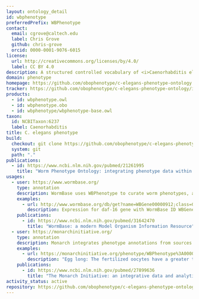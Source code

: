 ```yaml
---
layout: ontology_detail
id: wbphenotype
preferredPrefix: WBPhenotype
contact:
  email: cgrove@caltech.edu
  label: Chris Grove
  github: chris-grove
  orcid: 0000-0001-9076-6015
license:
  url: http://creativecommons.org/licenses/by/4.0/
  label: CC BY 4.0
description: A structured controlled vocabulary of <i>Caenorhabditis elegans</i> phenotypes
domain: phenotype
homepage: https://github.com/obophenotype/c-elegans-phenotype-ontology
tracker: https://github.com/obophenotype/c-elegans-phenotype-ontology/issues
products:
  - id: wbphenotype.owl
  - id: wbphenotype.obo
  - id: wbphenotype/wbphenotype-base.owl
taxon:
  id: NCBITaxon:6237
  label: Caenorhabditis
title: C. elegans phenotype
build:
  checkout: git clone https://github.com/obophenotype/c-elegans-phenotype-ontology.git
  system: git
  path: "."
publications:
  - id: https://www.ncbi.nlm.nih.gov/pubmed/21261995
    title: "Worm Phenotype Ontology: integrating phenotype data within and beyond the C. elegans community."
usages:
  - user: https://www.wormbase.org/
    type: annotation
    description: WormBase uses WBPhenotype to curate worm phenotypes, and to allow search and indexing on the WormBase site
    examples:
      - url: http://www.wormbase.org/db/get?name=WBGene00000912;class=Gene;widget=expression
        description: Expression for daf-16 gene with WormBase ID WBGene00000912.
    publications:
      - id: https://www.ncbi.nlm.nih.gov/pubmed/31642470
        title: "WormBase: a modern Model Organism Information Resource"
  - user: https://monarchinitiative.org/
    type: annotation
    description: Monarch integrates phenotype annotations from sources such as WormBase, and allows for querying using the WBPhenotype ontology.
    examples:
      - url: https://monarchinitiative.org/phenotype/WBPhenotype%3A0000370
        description: "Egg long: The fertilized oocytes have a greater than standard length measured end to end compared to control."
    publications:
      - id: https://www.ncbi.nlm.nih.gov/pubmed/27899636
        title: "The Monarch Initiative: an integrative data and analytic platform connecting phenotypes to genotypes across species "
activity_status: active
repository: https://github.com/obophenotype/c-elegans-phenotype-ontology
---
```

